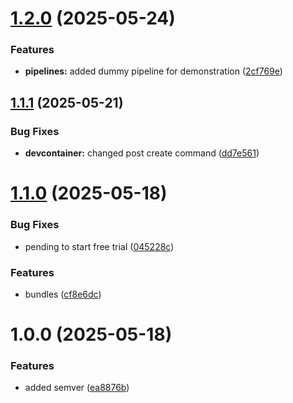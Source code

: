 # [1.2.0](https://github.com/georgezefko/Data-Engineering-Databricks/compare/v1.1.1...v1.2.0) (2025-05-24)


### Features

* **pipelines:** added dummy pipeline for demonstration ([2cf769e](https://github.com/georgezefko/Data-Engineering-Databricks/commit/2cf769e88eb1103080e4b1e3b492db9058c51e82))

## [1.1.1](https://github.com/georgezefko/Data-Engineering-Databricks/compare/v1.1.0...v1.1.1) (2025-05-21)


### Bug Fixes

* **devcontainer:** changed post create command ([dd7e561](https://github.com/georgezefko/Data-Engineering-Databricks/commit/dd7e561d9206aa7c58c675cb1d94e148163a58ab))

# [1.1.0](https://github.com/georgezefko/Data-Engineering-Databricks/compare/v1.0.0...v1.1.0) (2025-05-18)


### Bug Fixes

* pending to start free trial ([045228c](https://github.com/georgezefko/Data-Engineering-Databricks/commit/045228cd49906b0233df7ee501142f3a09a45b5a))


### Features

* bundles ([cf8e6dc](https://github.com/georgezefko/Data-Engineering-Databricks/commit/cf8e6dc7a319a40ae482c9923f4d9bc949213308))

# 1.0.0 (2025-05-18)


### Features

* added semver ([ea8876b](https://github.com/georgezefko/Data-Engineering-Databricks/commit/ea8876bc2bd8b93a33af67a9076474da5d8f0819))
